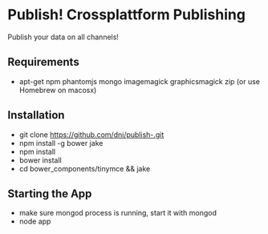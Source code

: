 # Publish! Crossplattform Publishing
Publish your data on all channels!

## Requirements
* apt-get npm phantomjs mongo imagemagick graphicsmagick zip (or use Homebrew on macosx)

## Installation
* git clone https://github.com/dni/publish-.git
* npm install -g bower jake
* npm install
* bower install
* cd bower_components/tinymce && jake


## Starting the App
* make sure mongod process is running, start it with mongod
* node app